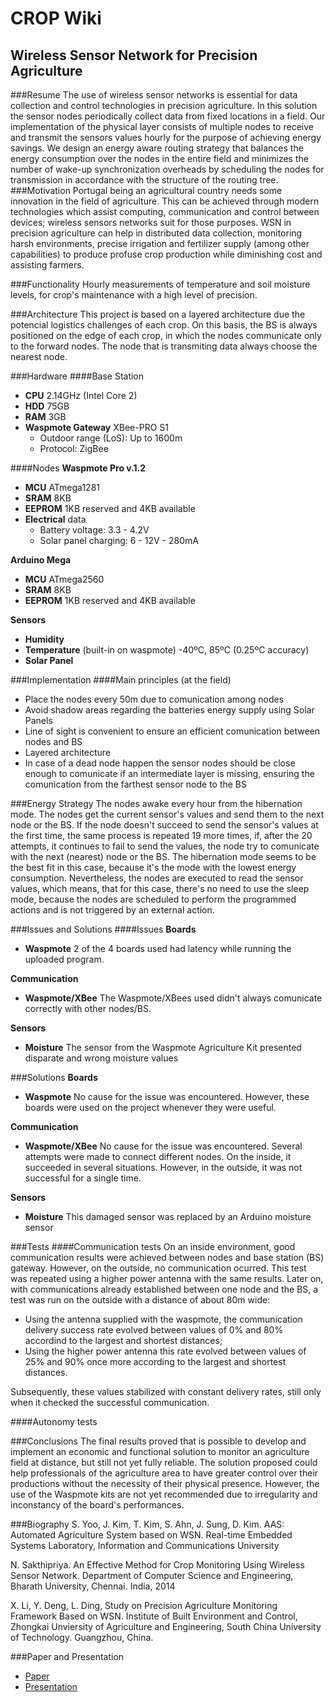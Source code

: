 # CROP Wiki
## Wireless Sensor Network for Precision Agriculture
###Resume
The use of wireless sensor networks is essential for data collection and control technologies in precision agriculture. In this solution the sensor nodes periodically collect data from fixed locations in a field. Our implementation of the physical layer consists of multiple nodes to receive and transmit the sensors values hourly for the purpose of achieving energy savings. We design an energy aware routing strategy that balances the energy consumption over the nodes in the entire field and minimizes the number of wake-up synchronization overheads by scheduling the nodes for transmission in accordance with the structure of the routing tree.
###Motivation
Portugal being an agricultural country needs some innovation in the field of agriculture. This can be achieved through modern technologies which assist computing, communication and control between devices; wireless sensors networks suit for those purposes. WSN in precision agriculture can help in distributed data collection, monitoring harsh environments, precise irrigation and fertilizer supply (among other capabilities) to produce profuse crop production while diminishing cost and assisting farmers.

###Functionality
Hourly measurements of temperature and soil moisture levels, for crop's maintenance with a high level of precision.

###Architecture
This project is based on a layered architecture due the potencial logistics challenges of each crop. On this basis, the BS is always positioned on the edge of each crop, in which the nodes communicate only to the forward nodes. The node that is transmiting data always choose the nearest node.

###Hardware
####Base Station
- **CPU** 2.14GHz (Intel Core 2)
- **HDD** 75GB
- **RAM** 3GB
- **Waspmote Gateway** XBee-PRO S1
  - Outdoor range (LoS): Up to 1600m
  - Protocol: ZigBee

####Nodes
**Waspmote Pro v.1.2**
- **MCU** ATmega1281
- **SRAM** 8KB
- **EEPROM** 1KB reserved and 4KB available
- **Electrical** data
  - Battery voltage: 3.3 - 4.2V
  - Solar panel charging: 6 - 12V - 280mA

**Arduino Mega**
- **MCU** ATmega2560
- **SRAM** 8KB
- **EEPROM** 1KB reserved and 4KB available

**Sensors**
- **Humidity**
- **Temperature** (built-in on waspmote) -40ºC, 85ºC (0.25ºC accuracy)
- **Solar Panel**

###Implementation
####Main principles (at the field)
- Place the nodes every 50m due to comunication among nodes
- Avoid shadow areas regarding the batteries energy supply using Solar Panels
- Line of sight is convenient to ensure an efficient comunication between nodes and BS
- Layered architecture
- In case of a dead node happen the sensor nodes should be close enough to comunicate if an intermediate layer is missing, ensuring the comunication from the farthest sensor node to the BS

###Energy Strategy
The nodes awake every hour from the hibernation mode. The nodes get the current sensor's values and send them to the next node or the BS. If the node doesn't succeed to send the sensor's values at the first time, the same process is repeated 19 more times, if, after the 20 attempts, it continues to fail to send the values, the node try to comunicate with the next (nearest) node or the BS. The hibernation mode seems to be the best fit in this case, because it's the mode with the lowest energy consumption. Nevertheless, the nodes are executed to read the sensor values, which means, that for this case, there's no need to use the sleep mode, because the nodes are scheduled to perform the programmed actions and is not triggered by an external action.

###Issues and Solutions
####Issues
**Boards**
- **Waspmote** 2 of the 4 boards used had latency while running the uploaded program.

**Communication**
- **Waspmote/XBee** The Waspmote/XBees used didn't always comunicate correctly with other nodes/BS.

**Sensors**
- **Moisture** The sensor from the Waspmote Agriculture Kit presented disparate and wrong moisture values

###Solutions
**Boards**
- **Waspmote** No cause for the issue was encountered. However, these boards were used on the project whenever they were useful.

**Communication**
- **Waspmote/XBee** No cause for the issue was encountered. Several attempts were made to connect different nodes. On the inside, it succeeded in several situations. However, in the outside, it was not successful for a single time.

**Sensors**
- **Moisture** This damaged sensor was replaced by an Arduino moisture sensor

###Tests
####Communication tests
On an inside environment, good communication results were achieved between nodes and base station (BS) gateway. However, on the outside, no communication ocurred. This test was repeated using a higher power antenna with the same results. Later on, with communications already established between one node and the BS, a test was run on the outside with a distance of about 80m wide:

- Using the antenna supplied with the waspmote, the communication delivery success rate evolved between values of 0% and 80% accordind to the largest and shortest distances;
- Using the higher power antenna this rate evolved between values of 25% and 90% once more according to the largest and shortest distances.

Subsequently, these values stabilized with constant delivery rates, still only when it checked the successful communication.

####Autonomy tests


###Conclusions
The final results proved that is possible to develop and implement an economic and functional solution to monitor an agriculture field at distance, but still not yet fully reliable. The solution proposed could help professionals of the agriculture area to have greater control over their productions without the necessity of their physical presence. However, the use of the Waspmote kits are not yet recommended due to irregularity and inconstancy of the board's performances.

###Biography
S. Yoo, J. Kim, T. Kim, S. Ahn, J. Sung, D. Kim. AAS: Automated Agriculture System based on WSN. Real-time Embedded Systems Laboratory, Information and Communications University

N. Sakthipriya. An Effective Method for Crop Monitoring Using Wireless Sensor Network. Department of Computer Science and Engineering, Bharath University, Chennai. India, 2014

X. Li, Y. Deng, L. Ding, Study on Precision Agriculture Monitoring Framework Based on WSN. Institute of Built Environment and Control, Zhongkai Unviersity of Agriculture and Engineering, South China University of Technology. Guangzhou, China.

###Paper and Presentation
- [Paper](http://www.slideshare.net/batistaluisfilipe/crop-wireless-sensor-network-for-precision-agriculture-53379635)
- [Presentation](http://www.slideshare.net/batistaluisfilipe/crop-wireless-sensor-network-for-precision-agriculture?related=1)
